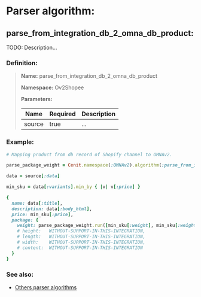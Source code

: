 # Parser algorithm:
 
## parse_from_integration_db_2_omna_db_product:

TODO: Description...
    
### Definition:

> **Name:** parse_from_integration_db_2_omna_db_product
> 
> **Namespace:** Ov2Shopee
>
> **Parameters:**
> 
> | Name | Required | Description |
> | --- | --- | --- |
> | source | true | ... |

### Example:
```RUBY
# Mapping product from db record of Shopify channel to OMNAv2.

parse_package_weight = Cenit.namespace(:OMNAv2).algorithm(:parse_from_integration_db_2_omna_db_package_weight)

data = source[:data]

min_sku = data[:variants].min_by { |v| v[:price] }

{
  name: data[:title],
  description: data[:body_html],
  price: min_sku[:price],
  package: {
    weight: parse_package_weight.run([min_sku[:weight], min_sku[:weight_unit]]),
    # height:   WITHOUT-SUPPORT-IN-THIS-INTEGRATION,
    # length:   WITHOUT-SUPPORT-IN-THIS-INTEGRATION,
    # width:    WITHOUT-SUPPORT-IN-THIS-INTEGRATION,
    # content:  WITHOUT-SUPPORT-IN-THIS-INTEGRATION
  }
}
```

### See also:
* [Others parser algorithms](overview?id=parse_from_integration_db_2_omna_db_product)